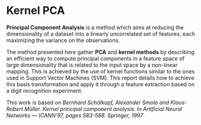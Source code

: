 # Kernel PCA

**Principal Component Analysis** is a method which aims at reducing the dimensionality of a dataset into a linearly uncorrelated set of features, each maximizing the variance on the observations.

The method presented here gather **PCA** and **kernel methods** by describing an efficient way to compute principal components in a feature space of large dimensionality that is related to the input space by a non-linear mapping. This is achieved by the use of kernel functions similar to the ones used in Support Vector Machines (SVM). This report details how to achieve this basis transformation and apply it through a feature extraction based on a digit recognition experiment.

This work is based on *Bernhard Schölkopf, Alexander Smola and Klaus-Robert Müller. Kernel principal component analysis. In Artificial Neural Networks — ICANN'97, pages 583-588. Springer, 1997*
